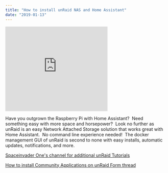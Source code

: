 ```yaml
---
title: "How to install unRaid NAS and Home Assistant"
date: "2019-01-13"
---
```


<iframe width="320" height="266" data-thumbnail-src="https://i.ytimg.com/vi/8g97dvxPJ10/0.jpg" src="https://www.youtube.com/embed/8g97dvxPJ10?feature=player_embedded" frameborder="0" allowfullscreen></iframe>

  
Have you outgrown the Raspberry Pi with Home Assistant?  Need something easy with more space and horsepower?  Look no further as unRaid is an easy Network Attached Storage solution that works great with Home Assistant.  No command line experience needed!  The docker management GUI of unRaid is second to none with easy installs, automatic updates, notifications, and more.  
  
[Spaceinvader One's channel for additional unRaid Tutorials](https://www.youtube.com/channel/UCZDfnUn74N0WeAPvMqTOrtA)  
  
[How to install Community Applications on unRaid Form thread](https://forums.unraid.net/topic/38582-plug-in-community-applications/)
